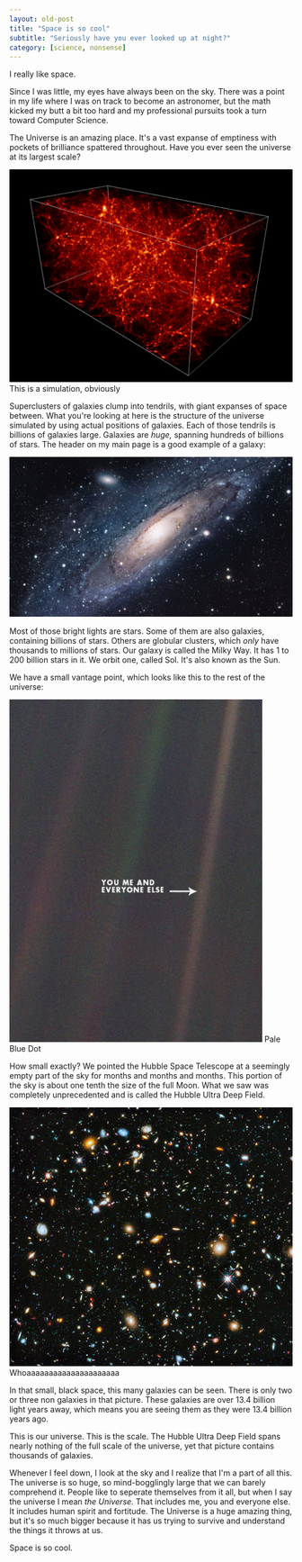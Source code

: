 ```yaml
---
layout: old-post
title: "Space is so cool"
subtitle: "Seriously have you ever looked up at night?"
category: [science, nonsense]
---
```


I really like space. 

Since I was little, my eyes have always been on the sky. There was a point in my life where I was on track to become an astronomer, but the math kicked my butt a bit too hard and my professional pursuits took a turn toward Computer Science.

The Universe is an amazing place. It's a vast expanse of emptiness with pockets of brilliance spattered throughout. Have you ever seen the universe at its largest scale?

<p class="img-text">
	<img src="/assets/img/posts/old/img/2015Jan/cosmos.jpg" title="Wow.">
	This is a simulation, obviously 
</p>


Superclusters of galaxies clump into tendrils, with giant expanses of space between. What you're looking at here is the structure of the universe simulated by using actual positions of galaxies. Each of those tendrils is billions of galaxies large. Galaxies are *huge,* spanning hundreds of billions of stars. The header on my main page is a good example of a galaxy:

<p class="img-text">
	<img src="/assets/img/posts/old/img/headers/home-bg.jpg" title="Oooooooooh">
</p>

Most of those bright lights are stars. Some of them are also galaxies, containing billions of stars. Others are globular clusters, which *only* have thousands to millions of stars. Our galaxy is called the Milky Way. It has 1 to 200 billion stars in it. We orbit one, called Sol. It's also known as the Sun.

We have a small vantage point, which looks like this to the rest of the universe:

<p class="img-text">
	<img src="/assets/img/posts/old/img/2015Jan/dot.jpg">
	Pale Blue Dot 
</p>

How small exactly? We pointed the Hubble Space Telescope at a seemingly empty part of the sky for months and months and months. This portion of the sky is about one tenth the size of the full Moon. What we saw was completely unprecedented and is called the Hubble Ultra Deep Field.

<p class="img-text">
	<img src="/assets/img/posts/old/img/2015Jan/ultra.jpg">
	Whoaaaaaaaaaaaaaaaaaaaaa
</p>

In that small, black space, this many galaxies can be seen. There is only two or three non galaxies in that picture. These galaxies are over 13.4 billion light years away, which means you are seeing them as they were 13.4 billion years ago. 

This is our universe. This is the scale. The Hubble Ultra Deep Field spans nearly nothing of the full scale of the universe, yet that picture contains thousands of galaxies. 

Whenever I feel down, I look at the sky and I realize that I'm a part of all this. The universe is so huge, so mind-bogglingly large that we can barely comprehend it. People like to seperate themselves from it all, but when I say the universe I mean *the Universe.* That includes me, you and everyone else. It includes human spirit and fortitude. The Universe is a huge amazing thing, but it's so much bigger because it has us trying to survive and understand the things it throws at us. 

Space is so cool.
